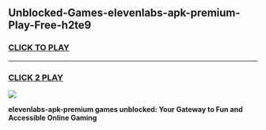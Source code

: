 
## Unblocked-Games-elevenlabs-apk-premium-Play-Free-h2te9
<h3>
<a href="https://premium76.site?title=elevenlabs-apk-premium&ref=10A">CLICK TO PLAY</a></h3>
<hr>

<h3>
<a href="https://premium76.site?title=elevenlabs-apk-premium&ref=10A">CLICK 2 PLAY</a>
  
</h3>

<a href="https://premium76.site?title=elevenlabs-apk-premium&ref=10A"><img src="https://clearcache.store/games.png"></a>


**elevenlabs-apk-premium games unblocked: Your Gateway to Fun and Accessible Online Gaming**
